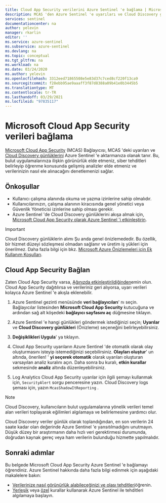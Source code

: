 ```yaml
---
title: Cloud App Security verilerini Azure Sentinel 'e bağlama | Microsoft Docs
description: MCAS 'den Azure Sentinel 'e uyarıları ve Cloud Discovery günlüklerini akışa almak için Microsoft Cloud App Security (MCAS) bağlayıcısını kullanmayı öğrenin.
services: sentinel
documentationcenter: na
author: yelevin
manager: rkarlin
editor: ''
ms.service: azure-sentinel
ms.subservice: azure-sentinel
ms.devlang: na
ms.topic: conceptual
ms.tgt_pltfrm: na
ms.workload: na
ms.date: 03/24/2020
ms.author: yelevin
ms.openlocfilehash: 3312eed71865508e5e83d37c7ced8cf220f13ca9
ms.sourcegitcommit: f28ebb95ae9aaaff3f87d8388a09b41e0b3445b5
ms.translationtype: MT
ms.contentlocale: tr-TR
ms.lasthandoff: 03/29/2021
ms.locfileid: "97835117"
---
```

# <a name="connect-data-from-microsoft-cloud-app-security"></a>Microsoft Cloud App Security verileri bağlama 

[Microsoft Cloud App Security](/cloud-app-security/what-is-cloud-app-security) (MCAS) Bağlayıcısı, MCAS 'deki uyarıları ve [Cloud Discovery günlüklerini](/cloud-app-security/tutorial-shadow-it) Azure Sentinel 'e aktarmanıza olanak tanır. Bu, bulut uygulamalarınıza ilişkin görünürlük elde etmeniz, siber tehditleri belirleyip öğrenme konusunda gelişmiş analizler elde etmeniz ve verilerinizin nasıl ele alınacağını denetlemenizi sağlar.

## <a name="prerequisites"></a>Önkoşullar

- Kullanıcı çalışma alanında okuma ve yazma izinlerine sahip olmalıdır.
- Kullanıcılarınızın, çalışma alanının kiracısında genel yönetici veya Güvenlik Yöneticisi izinlerine sahip olması gerekir.
- Azure Sentinel 'de Cloud Discovery günlüklerini akışa almak için, [Microsoft Cloud App Security olarak Azure Sentinel 'i etkinleştirin](/cloud-app-security/siem-sentinel).

> [!IMPORTANT]
> Cloud Discovery günlüklerin alımı Şu anda genel önizlemededir.
> Bu özellik, bir hizmet düzeyi sözleşmesi olmadan sağlanır ve üretim iş yükleri için önerilmez.
> Daha fazla bilgi için bkz. [Microsoft Azure Önizlemeleri için Ek Kullanım Koşulları](https://azure.microsoft.com/support/legal/preview-supplemental-terms/).
 
## <a name="connect-to-cloud-app-security"></a>Cloud App Security Bağlan

Zaten Cloud App Security varsa, [Ağınızda etkinleştirildiğinden](/cloud-app-security/getting-started-with-cloud-app-security)emin olun.
Cloud App Security dağıtılırsa ve verileriniz geri alıyorsa, uyarı verileri kolayca Azure Sentinel 'e akışla eklenebilir.


1. Azure Sentinel gezinti menüsünde **veri bağlayıcıları**' nı seçin. Bağlayıcılar listesinden **Microsoft Cloud App Security** kutucuğuna ve ardından sağ alt köşedeki **bağlayıcı sayfasını aç** düğmesine tıklayın.

1. Azure Sentinel 'e hangi günlükleri göndermek istediğinizi seçin; **Uyarılar** ve **Cloud Discovery günlükleri** (Önizleme) seçeneğini belirleyebilirsiniz. 

1. **Değişiklikleri Uygula**' ya tıklayın.

1. Cloud App Security uyarıların Azure Sentinel 'de otomatik olarak olay oluşturmasını isteyip istemediğinizi seçebilirsiniz. **Olayları oluştur**' un altında, önerilen! ' **yi seçerek otomatik** olarak uyarıları oluşturan varsayılan analiz kuralını açın. Daha sonra bu kuralı, **etkin kurallar** sekmesinde **analiz** altında düzenleyebilirsiniz.

1. Log Analytics Cloud App Security uyarılar için ilgili şemayı kullanmak için, `SecurityAlert` sorgu penceresine yazın. Cloud Discovery logs şeması için, yazın `McasShadowItReporting` .

> [!NOTE]
> Cloud Discovery, kullanıcıların bulut uygulamalarına yönelik verileri temel alan verileri toplayarak eğilimleri algılamaya ve belirlemesine yardımcı olur.
>
> Cloud Discovery veriler günlük olarak toplandığından, en son verilerin 24 saate kadar olan değerinde Azure Sentinel 'e yansıtılmadığını unutmayın. Düşük düzey bir araştırmanın daha hızlı veri gerektirmesi durumunda, doğrudan kaynak gereç veya ham verilerin bulunduğu hizmette yapılmalıdır.

## <a name="next-steps"></a>Sonraki adımlar
Bu belgede Microsoft Cloud App Security Azure Sentinel 'e bağlamayı öğrendiniz. Azure Sentinel hakkında daha fazla bilgi edinmek için aşağıdaki makalelere bakın:
- [Verilerinize nasıl görünürlük alabileceğinizi ve olası tehditleri](quickstart-get-visibility.md)öğrenin.
- [Yerleşik](./tutorial-detect-threats-built-in.md) veya [özel](tutorial-detect-threats-custom.md) kurallar kullanarak Azure Sentinel ile tehditleri algılamaya başlayın.